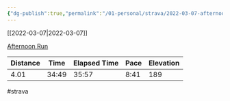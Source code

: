```yaml
---
{"dg-publish":true,"permalink":"/01-personal/strava/2022-03-07-afternoon-run/"}
---
```



[[2022-03-07\|2022-03-07]]

[Afternoon Run](https://www.strava.com/activities/6790176900)

| Distance | Time  | Elapsed Time | Pace | Elevation |
| -------- | ----- | ------------ | ---- | --------- |
| 4.01     | 34:49 | 35:57        | 8:41 | 189       |




#strava
